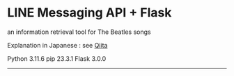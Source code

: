 # LINE Messaging API + Flask


an information retrieval tool for The Beatles songs

Explanation in Japanese : see [Qiita](https://qiita.com/nozomiyamada/items/f6c6816e02359e08a74e)

Python 3.11.6
pip 23.3.1
Flask 3.0.0

---

